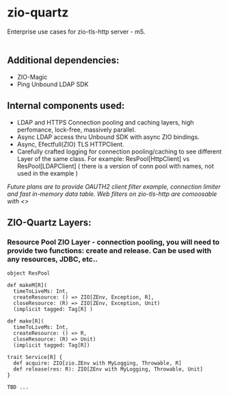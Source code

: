 # zio-quartz

Enterprise use cases for zio-tls-http server - m5.<br><br>

## Additional dependencies:

* ZIO-Magic
* Ping Unbound LDAP SDK

## Internal components used: 

* LDAP and HTTPS Connection pooling and caching layers, high perfomance, lock-free, massively parallel. 
* Async LDAP access thru Unbound SDK with async ZIO bindings.
* Async, Efectfull(ZIO) TLS HTTPClient.
* Carefully crafted logging for connection pooling/caching to see different Layer of the same class.  For example: ResPool[HttpClient] vs ResPool[LDAPClient] 
( there is a version of conn pool with names, not used in the example )

<i>
Future plans are to provide OAUTH2 client filter example, connection limiter and fast in-memory data table. 
Web filters on zio-tls-http are comoosable with <>
</i>  
  
 ## ZIO-Quartz Layers:
  
 ### Resource Pool ZIO Layer - connection pooling, you will need to provide two functions: create and release. Can be used with any resources, JDBC, etc..
 
    
    object ResPool
   
    def makeM[R](
      timeToLiveMs: Int,
      createResource: () => ZIO[ZEnv, Exception, R],
      closeResource: (R) => ZIO[ZEnv, Exception, Unit)
      (implicit tagged: Tag[R] )
  
    def make[R](
      timeToLiveMs: Int, 
      createResource: () => R,
      closeResource: (R) => Unit)
      (implicit tagged: Tag[R])
    
    trait Service[R] {
      def acquire: ZIO[zio.ZEnv with MyLogging, Throwable, R]
      def release(res: R): ZIO[ZEnv with MyLogging, Throwable, Unit]
    }
    
    TBD ...
    
